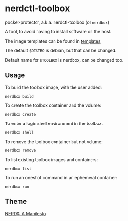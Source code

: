 # nerdctl-toolbox

pocket-protector, a.k.a. nerdctl-toolbox (or `nerdbox`)

A tool, to avoid having to install software on the host.

The image templates can be found in [templates](templates)

The default `$DISTRO` is debian, but that can be changed.

Default name for `$TOOLBOX` is nerdbox, can be changed too.

## Usage

To build the toolbox image, with the user added:

`nerdbox build`

To create the toolbox container and the volume:

`nerdbox create`

To enter a login shell environment in the toolbox:

`nerdbox shell`

To remove the toolbox container but not volume:

`nerdbox remove`

To list existing toolbox images and containers:

`nerdbox list`

To run an oneshot command in an ephemeral container:

`nerdbox run`

## Theme

[NERDS: A Manifesto](https://youtu.be/6v9-Cp1Lkw4)
